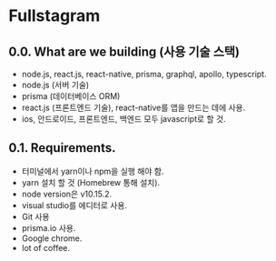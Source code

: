 # Fullstagram
## 0.0.  What are we building (사용 기술 스택)
- node.js, react.js, react-native, prisma, graphql, apollo, typescript.
- node.js (서버 기술)
- prisma (데이터베이스 ORM)
- react.js (프론트엔드 기술), react-native를 앱을 만드는 데에 사용.
- ios, 안드로이드, 프론트엔드, 백엔드 모두 javascript로 할 것.

## 0.1. Requirements.
- 터미널에서 yarn이나 npm을 실행 해야 함.
- yarn 설치 할 것 (Homebrew 통해 설치).
- node version은  v10.15.2.
- visual studio를 에디터로 사용.
- Git 사용
- prisma.io 사용.
- Google chrome.
- lot of coffee.
